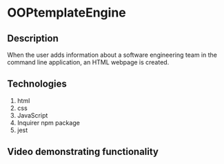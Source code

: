 # OOPtemplateEngine

## Description

When the user adds information about a software engineering team in the command line application, an HTML webpage is created.

## Technologies

1. html
2. css
3. JavaScript
4. Inquirer npm package
5. jest

## Video demonstrating functionality
